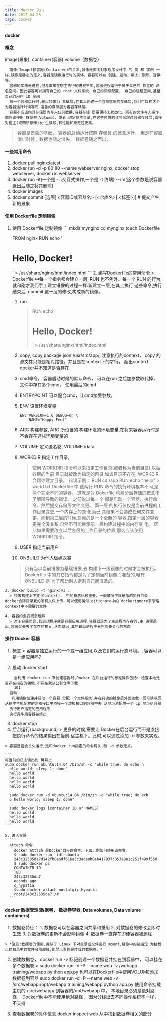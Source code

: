 ```yaml
---
title: docker 入门
date: 2017-04-25
tags: docker
---
```


#### docker

#### 概念
  image(景象), container(容器),volume（数据卷）
  ```
    镜像(Image)和容器(Container)的关系,就像是面向对象程序设计中 的 类 和 实例 一样,镜像是静态的定义,容器是镜像运行时的实体。容器可以被 创建、启动、停止、删除、暂停等。
    容器的实质是进程,但与直接在宿主执行的进程不同,容器进程运行于属于自己的 独立的 命名空间。因此容器可以拥有自己的 root 文件系统、自己的网络配置、 自己的进程空间,甚至自己的用户 ID 空间
    每一个容器运行时,是以镜像为 基础层,在其上创建一个当前容器的存储层,我们可以称这个为容器运行时读写而 准备的存储层为容器存储层。
    容器不应该向其存储层内写入任何数据,容器存储 层要保持无状态化。所有的文件写入操作,都应该使用 数据卷(Volume)、或者 绑定宿主目录,在这些位置的读写会跳过容器存储层,直接对宿主(或网络存储)发 生读写,其性能和稳定性更高。
  ```
  > 容器是景象的基础， 容器的启动运行按照 存储曾 的概念运行， 但是在容器消亡时候，数据也随之消失， 数据卷随之而出，

#### 一些常用命令
  1. docker pull nginx:latest
  2. docker run -d -p 80:80 --name webserver nginx, docker stop webserver, docker rm webserver
  3. docker run -it(一个是 -i :交互式操作,一个是 -t 终端) --rm(这个参数是说容器退出后随之将其删除)
  4. docker images
  5. docker commit [选项] <容器ID或容器名> [<仓库名>[:<标签>]] # 提交产生新的景象
#### 使用 Dockerfile 定制镜像
  1. 使用 Dockerfile 定制镜像
    ```
      mkdir mynginx
      cd mynginx
      touch Dockerfile


      FROM nginx
      RUN echo '<h1>Hello, Docker!</h1>' > /usr/share/nginx/html/index.html
    ```
    2. 编写Dockerfile的常用命令
    > Dockerfile 中每一个指令都会建立一层, RUN 也不例外。每一个 RUN 的行为,就和刚才我们手工建立镜像的过程一样:新建立一层,在其上执行 这些命令,执行结束后, commit 这一层的修改,构成新的镜像。

     1. run
        > RUN echo '<h1>Hello, Docker!</h1>' > /usr/share/nginx/html/index.html

     2. copy, copy package.json /usr/src/app/, 注意执行的context， copy 的源文件只能是相对路径，并且是在context下的才行， 超出context docker并不知道是否存在
     3. cmd命令， 容器启动时候的默认命令， 可以在run 之后加参数取代掉， 文件中存在多个cmd， 使用最后的cmd
     4. ENTRYPOINT 可以配合cmd，让cmd接受参数，
     5. ENV 设置环境变量
        ```
        ENV VERSION=1.0 DEBUG=on \
            NAME="Happy Feet"
        ```
     6.  ARG 构建参数,  ARG 所设置的 构建环境的环境变量,在将来容器运行时是不会存在这些环境变量的
     7. VOLUME 定义匿名卷, VOLUME /data
     8. WORKDIR 指定工作目录,
        > 使用 WORKDIR 指令可以来指定工作目录(或者称为当前目录),以后各层的当前 目录就被改为指定的目录,如该目录不存在, WORKDIR 会帮你建立目录。
        错误示例：
        RUN cd /app
        RUN echo "hello" > world.txt
        Dockerfile 中,这两行 RUN 命令的执行环境根本不同,是两个完全不同的容器。 这就是对 Dokerfile 构建分层存储的概念不了解所导致的错误。
        之前说过每一个 都是启动一个容器、执行命令、然后提交存储层文件变更。 第一层 的执行仅仅是当前进程的工作目录变更,一个内存上的变 化而已,其结果不会造成任何文件变更。而到第二层的时候,启动的是一个全新的 容器,跟第一层的容器更完全没关系,自然不可能继承前一层构建过程中的内存变 化。
        因此如果需要改变以后各层的工作目录的位置,那么应该使用 WORKDIR 指令。

      9. USER 指定当前用户
      10. ONBUILD 为他人做嫁衣裳
      > 只有当以当前镜像为基础镜像,去 构建下一级镜像的时候才会被执行。
        Dockerfile 中的其它指令都是为了定制当前镜像而准备的,唯有 ONBUILD 是 为了帮助别人定制自己而准备的。

    3. docker build -t nginx:v3 .
      > 镜像构建上下文(Context)， 中的概念比较重要，一般情况下就是指的执行目录. docker会降目录夏的所有文件上传，可以使用类似.gitignore中的.dockerignore来忽略context中不需要的文件

    4. 容器的重要概念理解
      > 对于容器而言,其启动程序就是容器应用进程,容器就是为了主进程而存在的,主 进程退出,容器就失去了存在的意义,从而退出,其它辅助进程不是它需要关心的东西



#### 操作 Docker 容器
  1. 概念
    > 容器是独立运行的一个或一组应用,以及它们的运行态环境。, 容器可以是一组应用吗?

  2. 启动
    docker start
  ```
      当利用 docker run 来创建容器时,Docker 在后台运行的标准操作包括: 检查本地是否存在指定的镜像,不存在就从公有仓库下载
    ￼￼101
    启动
    ￼利用镜像创建并启动一个容器 分配一个文件系统,并在只读的镜像层外面挂载一层可读写层 从宿主主机配置的网桥接口中桥接一个虚拟接口到容器中去 从地址池配置一个 ip 地址给容器
    执行用户指定的应用程序
    执行完毕后容器被终止
  ```  
  3. docker stop
  4. 后台运行(background)
    > 更多的时候,需要让 Docker在后台运行而不是直接把执行命令的结果输出在当前
宿主机下。此时,可以通过添加 -d 参数来实现。

    > 容器是否会长久运行,是和docker run指定的命令有关,和 -d 参数无关。

    ```
    将当前的日志输出到 屏幕上
    sudo docker run ubuntu:14.04 /bin/sh -c "while true; do echo h
      ello world; sleep 1; done"
      hello world
      hello world
      hello world
      hello world

      sudo docker run -d ubuntu:14.04 /bin/sh -c "while true; do ech
      o hello world; sleep 1; done"

      sudo docker logs [container ID or NAMES]
      hello world
      hello world
      hello world
    ```

    5. 进入容器
      ```
      attach 命令
        docker attach 是Docker自带的命令。下面示例如何使用该命令。
        $ sudo docker run -idt ubuntu
        243c32535da7d142fb0e6df616a3c3ada0b8ab417937c853a9e1c251f499f550
        $ sudo docker ps
        CONTAINER ID
        TED
        243c32535da7
        econds ago
        c_hypatia
        $sudo docker attach nostalgic_hypatia
        root@243c32535da7:/#
      ```

#### docker 数据管理(数据卷， 数据卷容器, Data volumes, Data volume containers)
  1. 数据卷特征：
    1. 数据卷可以在容器之间共享和重用
    2. 对数据卷的修改会即时生效
    3. 对数据卷的更新不会影响镜像
    4. 数据卷一直存在即便容器被删除

    > *注意:数据卷的使用,类似于 Linux 下对目录或文件进行 mount,镜像中的被指定 为挂载点的目录中的文件会隐藏掉,能显示看的是挂载的数据卷。*

  2. 创建数据卷，  docker run -v 标记创建一个数据卷并挂在到容器中， 可以挂在多个数据卷
    > sudo docker run -d -P --name web -v /webapp training/webapp py thon app.py
    也可以在Dockerfile中使用VOLUME添加数据卷到容器
   sudo docker run -d -P --name web -v /src/webapp:/opt/webapp tr aining/webapp python app.py
   使用命令挂载主机的 /src/webapp/ 到容器的/opt/webapp 中， 本地目录必须是绝对路径， Dockerfile中不能使用绝对路径， 因为分线出去不同操作系统不一样， 不支持

  3. 查看数据卷的具体信息
    docker inspect web 从中找到数据卷相关的部分
